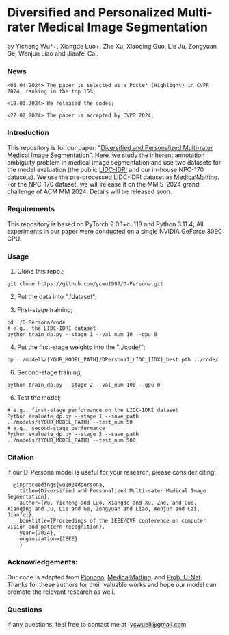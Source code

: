 # Diversified and Personalized Multi-rater Medical Image Segmentation
by Yicheng Wu*+, Xiangde Luo+, Zhe Xu, Xiaoqing Guo, Lie Ju, Zongyuan Ge, Wenjun Liao and Jianfei Cai.

### News
```
<05.04.2024> The paper is selected as a Poster (Highlight) in CVPR 2024, ranking in the top 15%;
```
```
<19.03.2024> We released the codes;
```
```
<27.02.2024> The paper is accepted by CVPR 2024;
```
### Introduction
This repository is for our paper: "[Diversified and Personalized Multi-rater Medical Image Segmentation](http://arxiv.org/abs/2403.13417)". Here, we study the inherent annotation ambiguity problem in medical image segmentation and use two datasets for the model evaluation (the public [LIDC-IDRI](https://wiki.cancerimagingarchive.net/display/Public/LIDC-IDRI) and our in-house NPC-170 datasets). We use the pre-processed LIDC-IDRI dataset as [MedicalMatting](https://doi.org/10.1007/978-3-030-87199-4_54). For the NPC-170 dataset, we will release it on the MMIS-2024 grand challenge of ACM MM 2024. Details will be released soon.

### Requirements
This repository is based on PyTorch 2.0.1+cu118 and Python 3.11.4; All experiments in our paper were conducted on a single NVIDIA GeForce 3090 GPU.

### Usage
1. Clone this repo.;
```
git clone https://github.com/ycwu1997/D-Persona.git
```
2. Put the data into "./dataset";

3. First-stage training;
```
cd ./D-Persona/code
# e.g., the LIDC-IDRI dataset
python train_dp.py --stage 1 --val_num 10 --gpu 0
```
4. Put the first-stage weights into the "../code/";
```
cp ../models/[YOUR_MODEL_PATH]/DPersona1_LIDC_[IDX]_best.pth ../code/
```

6. Second-stage training;
```
python train_dp.py --stage 2 --val_num 100 --gpu 0
```
6. Test the model;
```
# e.g., first-stage performance on the LIDC-IDRI dataset
Python evaluate_dp.py --stage 1 --save_path ../models/[YOUR_MODEL_PATH] --test_num 50
# e.g., second-stage performance
Python evaluate_dp.py --stage 2 --save_path ../models/[YOUR_MODEL_PATH] --test_num 500
```

### Citation
If our D-Persona model is useful for your research, please consider citing:

      @inproceedings{wu2024dpersona,
        title={Diversified and Personalized Multi-rater Medical Image Segmentation},
        author={Wu, Yicheng and Luo, Xiangde and Xu, Zhe, and Guo, Xiaoqing and Ju, Lie and Ge, Zongyuan and Liao, Wenjun and Cai, Jianfei},
        booktitle={Proceedings of the IEEE/CVF conference on computer vision and pattern recognition},
        year={2024},
        organization={IEEE}
        }

### Acknowledgements:
Our code is adapted from [Pionono](https://github.com/arneschmidt/pionono_segmentation), [MedicalMatting](https://github.com/wangsssky/MedicalMatting), and [Prob. U-Net](https://github.com/stefanknegt/Probabilistic-Unet-Pytorch). Thanks for these authors for their valuable works and hope our model can promote the relevant research as well.

### Questions
If any questions, feel free to contact me at 'ycwueli@gmail.com'
